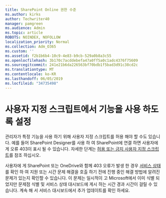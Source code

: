 ```yaml
---
title: SharePoint Online 권한 수준
ms.author: kirks
author: Techwriter40
manager: pamgreen
ms.audience: Admin
ms.topic: article
ROBOTS: NOINDEX, NOFOLLOW
localization_priority: Normal
ms.collection: Adm_O365
ms.custom: ''
ms.assetid: f2b1b6b4-10c9-4e83-b9cb-529a0b8a3c55
ms.openlocfilehash: 3b170c7acddebefa47a0ff5a0c1adc4376f75609
ms.sourcegitcommit: 241e21b6da226563bf70bdb1f5bad3d91c38cd2c
ms.translationtype: MT
ms.contentlocale: ko-KR
ms.lasthandoff: 06/05/2019
ms.locfileid: "34735498"
---
```

# <a name="allow-custom-script-to-enable-features"></a>사용자 지정 스크립트에서 기능을 사용 하도록 설정

관리자가 특정 기능을 사용 하기 위해 사용자 지정 스크립트를 허용 해야 할 수도 있습니다. 예를 들어 SharePoint Designer를 사용 하 여 SharePoint에 연결 하면 사용자에 게 오류 403이 표시 될 수 있습니다. 자세한 단계는 [허용 또는 금지 사용자 지정 스크립트](https://docs.microsoft.com/en-us/sharepoint/allow-or-prevent-custom-script)를 참조 하십시오.

사용자에 게 SharePoint 또는 OneDrive와 함께 403 오류가 발생 한 경우 [서비스 상태](https://admin.microsoft.com/AdminPortal/Home#/servicehealth) 를 확인 하 여 지원 또는 시간 문제 해결을 호출 하기 전에 진행 중인 해결 방법에 알려진 문제가 있는지 확인할 수 있습니다. 이 문제는 일시적이 고 Microsoft에서 이미 식별 되었지만 문제점 식별 및 서비스 상태 대시보드에 게시 하는 시간 경과 시간이 걸릴 수 있습니다. 계속 해 서 서비스 대시보드에서 추가 업데이트를 확인 하세요.


